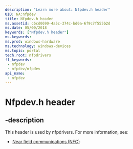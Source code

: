 ```yaml
---
description: "Learn more about: Nfpdev.h header"
UID: NA:nfpdev
title: Nfpdev.h header
ms.assetid: c6cd0690-4a5c-374c-bd0a-6f9c7f555b2d
ms.date: 05/09/2018
keywords: ["Nfpdev.h header"]
ms.keywords: 
ms.prod: windows-hardware
ms.technology: windows-devices
ms.topic: portal
tech.root: nfpdrivers
f1_keywords:
 - nfpdev
 - nfpdev/nfpdev
api_name:
 - nfpdev
---
```


# Nfpdev.h header


## -description

This header is used by nfpdrivers. For more information, see:

- [Near field communications (NFC)](../_nfpdrivers/index.md)

